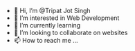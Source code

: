 - 👋 Hi, I’m @Tripat Jot Singh
- 👀 I’m interested in Web Development 
- 🌱 I’m currently learning 
- 💞️ I’m looking to collaborate on websites
- 📫 How to reach me ...

<!---
Tripat-Jot/Tripat-Jot is a ✨ special ✨ repository because its `README.md` (this file) appears on your GitHub profile.
You can click the Preview link to take a look at your changes.
--->
